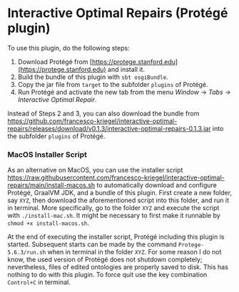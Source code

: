 # Interactive Optimal Repairs (Protégé plugin)

To use this plugin, do the following steps:
1. Download Protégé from [https://protege.stanford.edu](https://protege.stanford.edu) and install it.
2. Build the bundle of this plugin with `sbt osgiBundle`.
3. Copy the jar file from `target` to the subfolder `plugins` of Protégé.
4. Run Protégé and activate the new tab from the menu *Window* → *Tabs* → *Interactive Optimal Repair*.

Instead of Steps 2 and 3, you can also download the bundle from https://github.com/francesco-kriegel/interactive-optimal-repairs/releases/download/v0.1.3/interactive-optimal-repairs-0.1.3.jar into the subfolder `plugins` of Protégé.

### MacOS Installer Script

As an alternative on MacOS, you can use the installer script https://raw.githubusercontent.com/francesco-kriegel/interactive-optimal-repairs/main/install-macos.sh to automatically download and configure Protégé, GraalVM JDK, and a bundle of this plugin.  First create a new folder, say `XYZ`, then download the aforementioned script into this folder, and run it in terminal.  More specifically, go to the folder `XYZ` and execute the script with `./install-mac.sh`. It might be necessary to first make it runnable by `chmod +x install-macos.sh`.

At the end of executing the installer script, Protégé including this plugin is started.  Subsequent starts can be made by the command `Protege-5.6.3/run.sh` when in terminal in the folder `XYZ`.  For some reason I do not know, the used version of Protégé does not shutdown completely; nevertheless, files of edited ontologies are properly saved to disk.  This has nothing to do with this plugin.  To force quit use the key combination `Control+C` in terminal.